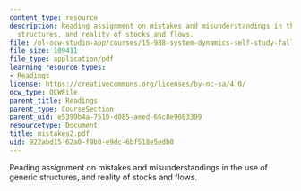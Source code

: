 ```yaml
---
content_type: resource
description: Reading assignment on mistakes and misunderstandings in the use of generic
  structures, and reality of stocks and flows.
file: /ol-ocw-studio-app/courses/15-988-system-dynamics-self-study-fall-1998-spring-1999/922abd1562a0f9b0e9dc6bf518e5edb0_mistakes2.pdf
file_size: 109411
file_type: application/pdf
learning_resource_types:
- Readings
license: https://creativecommons.org/licenses/by-nc-sa/4.0/
ocw_type: OCWFile
parent_title: Readings
parent_type: CourseSection
parent_uid: e5399b4a-7510-d085-aeed-66c8e9603399
resourcetype: Document
title: mistakes2.pdf
uid: 922abd15-62a0-f9b0-e9dc-6bf518e5edb0
---
```

Reading assignment on mistakes and misunderstandings in the use of generic structures, and reality of stocks and flows.